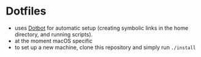 # Dotfiles

-   uses [Dotbot](https://github.com/anishathalye/dotbot) for automatic setup
    (creating symbolic links in the home directory, and running scripts).
-   at the moment macOS specific
-   to set up a new machine, clone this repository and simply run `./install`

